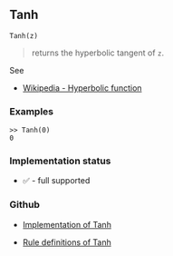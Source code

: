 ## Tanh

```
Tanh(z)
```

> returns the hyperbolic tangent of `z`.
  
See
* [Wikipedia - Hyperbolic function](https://en.wikipedia.org/wiki/Hyperbolic_function)

### Examples
```
>> Tanh(0)
0
``` 






### Implementation status

* &#x2705; - full supported

### Github

* [Implementation of Tanh](https://github.com/axkr/symja_android_library/blob/master/symja_android_library/matheclipse-core/src/main/java/org/matheclipse/core/builtin/ExpTrigsFunctions.java#L3799) 

* [Rule definitions of Tanh](https://github.com/axkr/symja_android_library/blob/master/symja_android_library/rules/TanhRules.m) 
